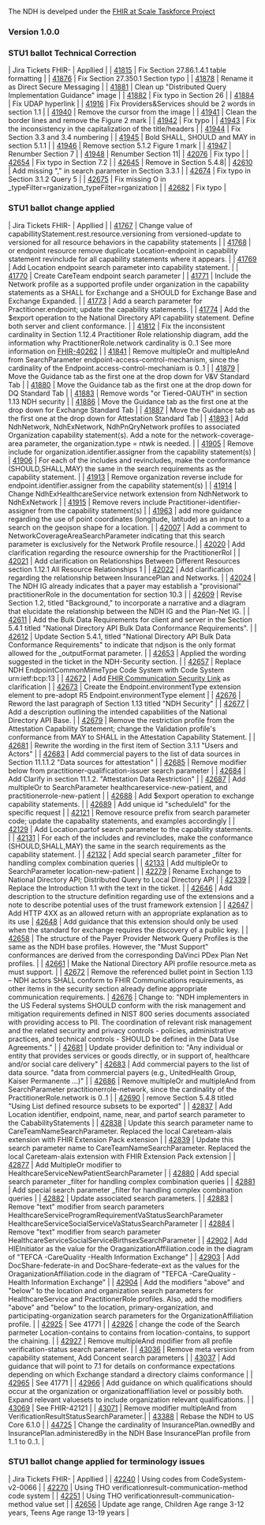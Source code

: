 The NDH is develped under the [FHIR at Scale Taskforce Project](https://confluence.hl7.org/display/FAST)

### Version 1.0.0
### STU1 ballot Technical Correction
<style>
    th{border: solid 2px lightgrey;}
    td{border: solid 2px lightgrey;}
</style>
| Jira Tickets FHIR- | Appllied |
| [41815](https://jira.hl7.org/browse/FHIR-41815) | Fix Section 27.86.1.4.1 table formatting |
| [41876](https://jira.hl7.org/browse/FHIR-41876) | Fix Section 27.350.1 Section typo |
| [41878](https://jira.hl7.org/browse/FHIR-41878) | Rename it as Direct Secure Messaging |
| [41881](https://jira.hl7.org/browse/FHIR-41881) | Clean up "Distributed Query Implementation Guidance" image |
| [41882](https://jira.hl7.org/browse/FHIR-41882) | Fix typo in Section 26 |
| [41884](https://jira.hl7.org/browse/FHIR-41884) | Fix UDAP hyperlink |
| [41916](https://jira.hl7.org/browse/FHIR-41916) | Fix Providers&Services should be 2 words in section 1.1 |
| [41940](https://jira.hl7.org/browse/FHIR-41940) | Remove the cursor from the image |
| [41941](https://jira.hl7.org/browse/FHIR-41941) | Clean the border lines and remove the Figure 2 mark |
| [41942](https://jira.hl7.org/browse/FHIR-41942) | Fix typo |
| [41943](https://jira.hl7.org/browse/FHIR-41943) | Fix the inconsistency in the capitalization of the title/headers |
| [41944](https://jira.hl7.org/browse/FHIR-41944) | Fix Section 3.3 and 3.4 numbering |
| [41945](https://jira.hl7.org/browse/FHIR-41945) | Bold SHALL, SHOULD and MAY in section 5.1.1 |
| [41946](https://jira.hl7.org/browse/FHIR-41946) | Remove section 5.1.2 Figure 1 mark |
| [41947](https://jira.hl7.org/browse/FHIR-41947) | Renumber Section 7 |
| [41948](https://jira.hl7.org/browse/FHIR-41948) | Renumber Section 11|
| [42076](https://jira.hl7.org/browse/FHIR-42076) | Fix typo |
| [42654](https://jira.hl7.org/browse/FHIR-42654) | Fix typo in Section 7.2 |
| [42645](https://jira.hl7.org/browse/FHIR-42645) | Remove </code> in Section 5.4.8|
| [42610](https://jira.hl7.org/browse/FHIR-42610) | Add missing "," in search parameter in Section 3.3.1 |
| [42674](https://jira.hl7.org/browse/FHIR-42674) | Fix typo in Section 3.1.2 Query 5 |
| [42675](https://jira.hl7.org/browse/FHIR-42675) | Fix missing O in _typeFilter=rganization_typeFilter=rganization |
| [42682](https://jira.hl7.org/browse/FHIR-42682) | Fix typo |


### STU1 ballot change applied
<style>
    th{border: solid 2px lightgrey;}
    td{border: solid 2px lightgrey;}
</style>
| Jira Tickets FHIR- | Appllied |
| [41767](https://jira.hl7.org/browse/FHIR-41767) | Change value of capabillityStatement.rest.resource.versioning from versioned-update to versioned for all resource behaviors in the capability statements |
| [41768](https://jira.hl7.org/browse/FHIR-41768) | or endpoint resource remove duplicate Location-endpoint in capability statement revinclude for all capability statements where it appears. |
| [41769](https://jira.hl7.org/browse/FHIR-41769) | Add Location endpoint search parameter into capability statement. |
| [41770](https://jira.hl7.org/browse/FHIR-41770) | Create CareTeam endpoint search parameter |
| [41771](https://jira.hl7.org/browse/FHIR-41771) | Include the Network profile as a supported profile under organization in the capability statements as a SHALL for Exchange and a SHOULD for Exchange Base and Exchange Expanded. |
| [41773](https://jira.hl7.org/browse/FHIR-41773) | Add a search parameter for Practitioner.endpoint; update the capability statements. |
| [41774](https://jira.hl7.org/browse/FHIR-41774) | Add the $export operation to the National Directory API capability statement. Define both server and client conformance. |
| [41812](https://jira.hl7.org/browse/FHIR-41812) | Fix the inconsistent cardinality in Section 1.12.4 Practitioner Role relationship diagram, add the information why PractitionerRole.network cardinality is 0..1 See more information on [FHIR-40262](https://jira.hl7.org/browse/FHIR-40262) |
| [41841](https://jira.hl7.org/browse/FHIR-41841) | Remove multipleOr and multipleAnd from SearchParameter endpoint-access-control-mechanism, since the cardinality of the Endpoint.access-control-mechaniam is 0..1 |
| [41879](https://jira.hl7.org/browse/FHIR-41879) | Move the Guidance tab as the first one at the drop down for V&V Standard Tab |
| [41880](https://jira.hl7.org/browse/FHIR-41880) | Move the Guidance tab as the first one at the drop down for DQ Standard Tab |
| [41883](https://jira.hl7.org/browse/FHIR-41883) | Remove words "or Tiered-OAUTH" in section 1.13 NDH security |
| [41886](https://jira.hl7.org/browse/FHIR-41886) | Move the Guidance tab as the first one at the drop down for Exchange Standard Tab |
| [41887](https://jira.hl7.org/browse/FHIR-41887) | Move the Guidance tab as the first one at the drop down for Attestation Standard Tab |
| [41893](https://jira.hl7.org/browse/FHIR-41893) | Add NdhNetwork, NdhExNetwork, NdhPnQryNetwork profiles to associated Organization capability statement(s). Add a note for the network-coverage-area parameter, the organization.type = ntwk is needed. |
| [41905](https://jira.hl7.org/browse/FHIR-41905) | Remove include for organization.identifier.assigner from the capability statement(s) |
| [41906](https://jira.hl7.org/browse/FHIR-41906) | For each of the includes and revincludes, make the conformance (SHOULD,SHALL,MAY) the same in the search requirements as the capability statement. |
| [41913](https://jira.hl7.org/browse/FHIR-41913) | Remove organization reverse include for endpoint.identifier.assigner from the capability statement(s) |
| [41914](https://jira.hl7.org/browse/FHIR-41914) | Change NdhExHealthcareService network extension from NdhNetwork to NdhExNetwork |
| [41915](https://jira.hl7.org/browse/FHIR-41915) | Remove revers include Practitioner-identifier-assigner from the capability statement(s) |
| [41963](https://jira.hl7.org/browse/FHIR-41963) | add more guidance regarding the use of point coordinates (longitude, latitude) as an input to a search on the geojson shape for a location. |
| [42007](https://jira.hl7.org/browse/FHIR-42007) | Add a comment to NetworkCoverageAreaSearchParameter indicating that this search parameter is exclusively for the Network Profile resource.|
| [42020](https://jira.hl7.org/browse/FHIR-42020) | Add clarification regarding the resource ownership for the PractitionerRol |
| [42021](https://jira.hl7.org/browse/FHIR-42021) | Add clarification on Relationships Between Different Resources section 1.12.1 All Resource Relationships 1 |
| [42022](https://jira.hl7.org/browse/FHIR-42022) | Add clarification regarding the relationship between InsurancePlan and Networks. |
| [42024](https://jira.hl7.org/browse/FHIR-42024) | The NDH IG already indicates that a payer may establish a "provisional" practitionerRole in the documentation for section 10.3 |
| [42609](https://jira.hl7.org/browse/FHIR-42609) | Revise Section 1.2, titled "Background," to incorporate a narrative and a diagram that elucidate the relationship between the NDH IG and the Plan-Net IG. |
| [42611](https://jira.hl7.org/browse/FHIR-42611) | Add the Bulk Data Requirements for client and server in the Section 5.4.1 titled "National Directory API Bulk Data Conformance Requirements". |
| [42612](https://jira.hl7.org/browse/FHIR-42612) | Update Section 5.4.1, titled "National Directory API Bulk Data Conformance Requirements" to indicate that ndjson is the only format allowed for the _outputFormat parameter. |
| [42653](https://jira.hl7.org/browse/FHIR-42653) | Applied the wording suggested in the ticket in the NDH-Security section. |
| [42657](https://jira.hl7.org/browse/FHIR-42657) | Replace NDH EndpointCommonMimeType Code System with Code System urn:ietf:bcp:13 |
| [42672](https://jira.hl7.org/browse/FHIR-42672) | Add [FHIR Communication Security Link](http://hl7.org/fhir/R4/security.html#http) as clarification |
| [42673](https://jira.hl7.org/browse/FHIR-42673) | Create the Endpoint.environmentType extension element to pre-adopt R5 Endpoint.environmentType element |
| [42676](https://jira.hl7.org/browse/FHIR-42676) | Reword the last paragraph of Section 1.13 titled "NDH Security" |
| [42677](https://jira.hl7.org/browse/FHIR-42677) | Add a description outlining the intended capabilities of the National Directory API Base. |
| [42679](https://jira.hl7.org/browse/FHIR-42679) | Remove the restriction profile from the Attestation Capability Statement; change the Validation profile's conformance from MAY to SHALL in the Attestation Capability Statement. |
| [42681](https://jira.hl7.org/browse/FHIR-42681) | Rewrite the wording in the first item of Section 3.1.1 "Users and Actors" |
| [42683](https://jira.hl7.org/browse/FHIR-42683) | Add commercial payers to the list of data sources in Section 11.1.1.2 "Data sources for attestation" |
| [42685](https://jira.hl7.org/browse/FHIR-42685) | Remove modifier below from practitioner-qualification-issuer search parameter |
| [42684](https://jira.hl7.org/browse/FHIR-42684) | Add Clarify in section 11.1.2. "Attestation Data Restriction" |
| [42687](https://jira.hl7.org/browse/FHIR-42687) | Add multipleOr to SearchParameter healthcareservice-new-patient, and practitionerrole-new-patient  |
| [42688](https://jira.hl7.org/browse/FHIR-42688) | Add $export operation to exchange capability statements. |
| [42689](https://jira.hl7.org/browse/FHIR-42689) | Add unique id "scheduleId" for the specific request |
| [42121](https://jira.hl7.org/browse/FHIR-42121) | Remove resource prefix from search parameter code; update the capabality statements, and examples accordingly |
| [42129](https://jira.hl7.org/browse/FHIR-42129) | Add Location.partof search parameter to the capability statements. |
| [42131](https://jira.hl7.org/browse/FHIR-42131) | For each of the includes and revincludes, make the conformance (SHOULD,SHALL,MAY) the same in the search requirements as the capability statement. |
| [42132](https://jira.hl7.org/browse/FHIR-42132) | Add special search parameter _filter for handling complex combination queries | 
| [42133](https://jira.hl7.org/browse/FHIR-42133) | Add multipleOr to SearchParameter location-new-patient |
| [42279](https://jira.hl7.org/browse/FHIR-42279) | Rename Exchange to National Directory API; Distributed Query to Local Directory API |
| [42339](https://jira.hl7.org/browse/FHIR-42339) | Replace the Introduction 1.1 with the text in the ticket. |
| [42646](https://jira.hl7.org/browse/FHIR-42646) | Add description to the structure definition regarding use of the extensions and a note to describe potential uses of the trust framework extension |
| [42647](https://jira.hl7.org/browse/FHIR-42647) | Add HTTP 4XX as an allowed return with an appropriate explanation as to its use
| [42648](https://jira.hl7.org/browse/FHIR-42648) | Add guidance that this extension should only be used when the standard for exchange requires the discovery of a public key. |
| [42658](https://jira.hl7.org/browse/FHIR-42658) | The structure of the Payer Provider Network Query Profiles is the same as the NDH base profiles. However, the "Must Support" conformances are derived from the corresponding DaVinci PDex Plan Net profiles. |
| [42661](https://jira.hl7.org/browse/FHIR-42661) | Make the National Directory API profile resource.meta as must support. |
| [42672](https://jira.hl7.org/browse/FHIR-42672) | Remove the referenced bullet point in Section 1.13 – NDH actors SHALL conform to FHIR Communications requirements, as other items in the security section already define appropriate communication requirements.
| [42676](https://jira.hl7.org/browse/FHIR-42676) | Change to: "NDH implementers in the US Federal systems SHOULD conform with the risk management and mitigation requirements defined in NIST 800 series documents associated with providing access to PII.  The coordination of relevant risk management and the related security and privacy controls - policies, administrative practices, and technical controls - SHOULD be defined in the Data Use Agreements." |
| [42681](https://jira.hl7.org/browse/FHIR-42681) | Update provider definition to: "Any individual or entity that provides services or goods directly, or in support of, healthcare and/or social care delivery"
| [42683](https://jira.hl7.org/browse/FHIR-42683) | Add commercial payers to the list of data source. "data from commercial payers (e.g., UnitedHealth Group, Kaiser Permanente ...)" |
| [42686](https://jira.hl7.org/browse/FHIR-42686) | Remove multipleOr and multipleAnd from SearchParameter practitionerrole-network, since the cardinality of the PractitionerRole.network is 0..1 |
| [42690](https://jira.hl7.org/browse/FHIR-42690) | remove Section 5.4.8 titled "Using List defined resource subsets to be exported" |
| [42837](https://jira.hl7.org/browse/FHIR-42837) | Add Location identifier, endpoint, name, near, and partof search parameter to the CababilityStatements |
| [42838](https://jira.hl7.org/browse/FHIR-42838) | Update this search parameter name to CareTeamNameSearchParameter. Replaced the local Careteam-alais extension with FHIR Extension Pack extension |
| [42839](https://jira.hl7.org/browse/FHIR-42839) | Update this search parameter name to CareTeamNameSearchParameter. Replaced the local Careteam-alais extension with FHIR Extension Pack extension |
| [42877](https://jira.hl7.org/browse/FHIR-42877) | Add MultipleOr modifier to HealthcareServiceNewPatientSearchParameter |
| [42880](https://jira.hl7.org/browse/FHIR-42880) | Add special search parameter _filter for handling complex combination queries | 
| [42881](https://jira.hl7.org/browse/FHIR-42881) | Add special search parameter _filter for handling complex combination queries | 
| [42882](https://jira.hl7.org/browse/FHIR-42882) | Update associated search parameters. |
| [42883](https://jira.hl7.org/browse/FHIR-42883) | Remove "text" modifier from search parameters HealthcareServiceProgramRequirementVaStatusSearchParameter HealthcareServiceSocialServiceVaStatusSearchParameter |
| [42884](https://jira.hl7.org/browse/FHIR-42884) | Remove "text" modifier from search parameter HealthcareServiceSocialServiceBirthsexSearchParameter |
| [42902](https://jira.hl7.org/browse/FHIR-42902) | Add HIEInitiator as the value for the OraganizationAffiliation.code in the diagram of "TEFCA -CareQuality -Health Information Exchange" |
| [42903](https://jira.hl7.org/browse/FHIR-42903) | Add DocShare-federate-in and DocShare-federate-ext as the values for the OraganizationAffiliation.code in the diagram of "TEFCA -CareQuality -Health Information Exchange" |
| [42904](https://jira.hl7.org/browse/FHIR-42904) | Add the modifiers "above" and "below" to the location and organization search parameters for HealthcareService and PractitionerRole profiles. Also, add the modifiers "above" and "below" to the location, primary-organization, and participating-organization search parameters for the OrganizationAffiliation profile. |
| [42925](https://jira.hl7.org/browse/FHIR-42925) | See 41771 |
| [42926](https://jira.hl7.org/browse/FHIR-42926) | change the code of the Search parmeter Location-contains to contains from location-contains, to support the chaining. |
| [42927](https://jira.hl7.org/browse/FHIR-42927) | Remove multipleAnd modifier from all profile verification-status search parameter. |
| [43036](https://jira.hl7.org/browse/FHIR-43036) | Remove meta version from capability statement, Add Concent search parameters |
| [43037](https://jira.hl7.org/browse/FHIR-43037) | Add guidance that will point to 7.1 for details on conformance expectations depending on which Exchange standard a directory claims conformance |
| [42965](https://jira.hl7.org/browse/FHIR-42965) | See 41771 |
| [42966](https://jira.hl7.org/browse/FHIR-42966) | Add guidance on which qualifications should occur at the organization or organizationaffiliation level or possibly both. Expand relevant valuesets to include organization relevant qualifications. |
| [43069](https://jira.hl7.org/browse/FHIR-43069) | See FHIR-42121 |
| [43071](https://jira.hl7.org/browse/FHIR-43071) | Remove modifier multipleAnd from VerificationResultStatusSearchParameter.|
| [43388](https://jira.hl7.org/browse/FHIR-43388) | Rebase the NDH to US Core 6.1.0 |
| [44725](https://jira.hl7.org/browse/FHIR-44725) | Change the cardinality of InsurancePlan.ownedBy and InsurancePlan.administeredBy in the NDH Base InsurancePlan profile from 1..1 to 0..1. |


### STU1 ballot change applied for terminology issues
<style>
    th{border: solid 2px lightgrey;}
    td{border: solid 2px lightgrey;}
</style>
| Jira Tickets FHIR- | Appllied |
| [42240](https://jira.hl7.org/browse/FHIR-42240) | Using codes from CodeSystem-v2-0066 |
| [42270](https://jira.hl7.org/browse/FHIR-42270) | Using THO verificationresult-communication-method code system |
| [42251](https://jira.hl7.org/browse/FHIR-42251) | Using THO verificationresult-communication-method value set |
| [42656](https://jira.hl7.org/browse/FHIR-42656) | Update age range, Children Age range 3-12 years, Teens Age range 13-19 years |

